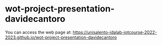 # wot-project-presentation-davidecantoro

You can access the web page at:
https://unisalento-idalab-iotcourse-2022-2023.github.io/wot-project-presentation-davidecantoro 

